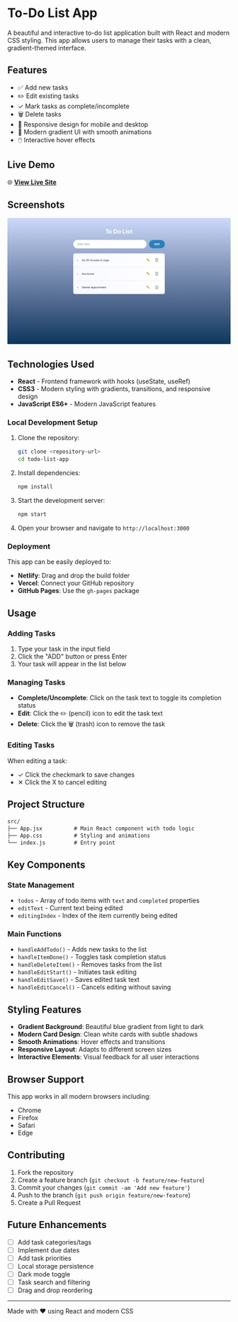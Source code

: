 # To-Do List App

A beautiful and interactive to-do list application built with React and modern CSS styling. This app allows users to manage their tasks with a clean, gradient-themed interface.

## Features

- ✅ Add new tasks
- ✏️ Edit existing tasks
- ✓ Mark tasks as complete/incomplete
- 🗑️ Delete tasks
- 📱 Responsive design for mobile and desktop
- 🎨 Modern gradient UI with smooth animations
- 🖱️ Interactive hover effects

## Live Demo

🌐 **[View Live Site]( )**

## Screenshots
![Screenshot](./src/assets/To%20do%20List.png)

## Technologies Used

- **React** - Frontend framework with hooks (useState, useRef)
- **CSS3** - Modern styling with gradients, transitions, and responsive design
- **JavaScript ES6+** - Modern JavaScript features

### Local Development Setup

1. Clone the repository:
   ```bash
   git clone <repository-url>
   cd todo-list-app
   ```

2. Install dependencies:
   ```bash
   npm install
   ```

3. Start the development server:
   ```bash
   npm start
   ```

4. Open your browser and navigate to `http://localhost:3000`

### Deployment

This app can be easily deployed to:
- **Netlify**: Drag and drop the build folder
- **Vercel**: Connect your GitHub repository
- **GitHub Pages**: Use the `gh-pages` package

## Usage

### Adding Tasks
1. Type your task in the input field
2. Click the "ADD" button or press Enter
3. Your task will appear in the list below

### Managing Tasks
- **Complete/Uncomplete**: Click on the task text to toggle its completion status
- **Edit**: Click the ✏️ (pencil) icon to edit the task text
- **Delete**: Click the 🗑️ (trash) icon to remove the task

### Editing Tasks
When editing a task:
- ✓ Click the checkmark to save changes
- ✕ Click the X to cancel editing

## Project Structure

```
src/
├── App.jsx          # Main React component with todo logic
├── App.css          # Styling and animations
└── index.js         # Entry point
```

## Key Components

### State Management
- `todos` - Array of todo items with `text` and `completed` properties
- `editText` - Current text being edited
- `editingIndex` - Index of the item currently being edited

### Main Functions
- `handleAddTodo()` - Adds new tasks to the list
- `handleItemDone()` - Toggles task completion status
- `handleDeleteItem()` - Removes tasks from the list
- `handleEditStart()` - Initiates task editing
- `handleEditSave()` - Saves edited task text
- `handleEditCancel()` - Cancels editing without saving

## Styling Features

- **Gradient Background**: Beautiful blue gradient from light to dark
- **Modern Card Design**: Clean white cards with subtle shadows
- **Smooth Animations**: Hover effects and transitions
- **Responsive Layout**: Adapts to different screen sizes
- **Interactive Elements**: Visual feedback for all user interactions

## Browser Support

This app works in all modern browsers including:
- Chrome
- Firefox
- Safari
- Edge

## Contributing

1. Fork the repository
2. Create a feature branch (`git checkout -b feature/new-feature`)
3. Commit your changes (`git commit -am 'Add new feature'`)
4. Push to the branch (`git push origin feature/new-feature`)
5. Create a Pull Request

## Future Enhancements

- [ ] Add task categories/tags
- [ ] Implement due dates
- [ ] Add task priorities
- [ ] Local storage persistence
- [ ] Dark mode toggle
- [ ] Task search and filtering
- [ ] Drag and drop reordering

---

Made with ❤️ using React and modern CSS